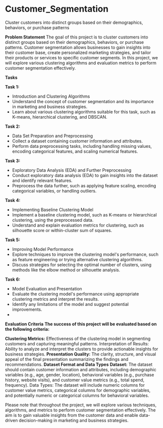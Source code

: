 # Customer_Segmentation

Cluster customers into distinct groups based on their demographics, behaviors, or purchase patterns

**Problem Statement**
The goal of this project is to cluster customers into distinct groups based on their demographics, behaviors, or purchase patterns. Customer segmentation allows businesses to gain insights into their customer base, create personalized marketing strategies, and tailor their products or services to specific customer segments. In this project, we will explore various clustering algorithms and evaluation metrics to perform customer segmentation effectively.

**Tasks**

 **Task 1:**
-  Introduction and Clustering Algorithms
- Understand the concept of customer segmentation and its importance in marketing and business strategies.
- Learn about various clustering algorithms suitable for this task, such as K-means, hierarchical clustering, and DBSCAN.

**Task 2:** 

- Data Set Preparation and Preprocessing
- Collect a dataset containing customer information and attributes.
- Perform data preprocessing tasks, including handling missing values, encoding categorical features, and scaling numerical features.

**Task 3:**
 
- Exploratory Data Analysis (EDA) and Further Preprocessing
- Conduct exploratory data analysis (EDA) to gain insights into the dataset and identify relevant features.
- Preprocess the data further, such as applying feature scaling, encoding categorical variables, or handling outliers.

**Task 4:**

- Implementing Baseline Clustering Model
- Implement a baseline clustering model, such as K-means or hierarchical clustering, using the preprocessed data.
- Understand and explain evaluation metrics for clustering, such as silhouette score or within-cluster sum of squares.

**Task 5:** 

- Improving Model Performance
- Explore techniques to improve the clustering model's performance, such as feature engineering or trying alternative clustering algorithms.
- Discuss strategies for selecting the optimal number of clusters, using methods like the elbow method or silhouette analysis.

**Task 6:** 

- Model Evaluation and Presentation
- Evaluate the clustering model's performance using appropriate clustering metrics and interpret the results.
- Identify any limitations of the model and suggest potential improvements.
-

**Evaluation Criteria**
**The success of this project will be evaluated based on the following criteria:**

**Clustering Metrics:** Effectiveness of the clustering model in segmenting customers and capturing meaningful patterns.
Interpretation of Results: Ability to analyze and interpret the clusters to provide actionable insights for business strategies.
**Presentation Quality:** The clarity, structure, and visual appeal of the final presentation summarizing the findings and recommendations.
**Dataset Format and Data Types**
**Dataset:** The dataset should contain customer information and attributes, including demographic variables (e.g., age, gender, location), behavioral variables (e.g., purchase history, website visits), and customer value metrics (e.g., total spend, frequency).
Data Types: The dataset will include numeric columns for customer value metrics, categorical columns for demographic variables, and potentially numeric or categorical columns for behavioral variables.

Please note that throughout the project, we will explore various techniques, algorithms, and metrics to perform customer segmentation effectively. The aim is to gain valuable insights from the customer data and enable data-driven decision-making in marketing and business strategies.

